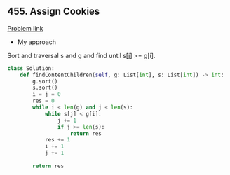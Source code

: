 ## 455. Assign Cookies

[Problem link](https://leetcode.com/problems/assign-cookies/)

- My approach

Sort and traversal s and g and find until s[j] >= g[i].

```python
class Solution:
    def findContentChildren(self, g: List[int], s: List[int]) -> int:
        g.sort()
        s.sort()
        i = j = 0
        res = 0
        while i < len(g) and j < len(s):
            while s[j] < g[i]:
                j += 1
                if j >= len(s):
                    return res
            res += 1
            i += 1
            j += 1
                
        return res
```

